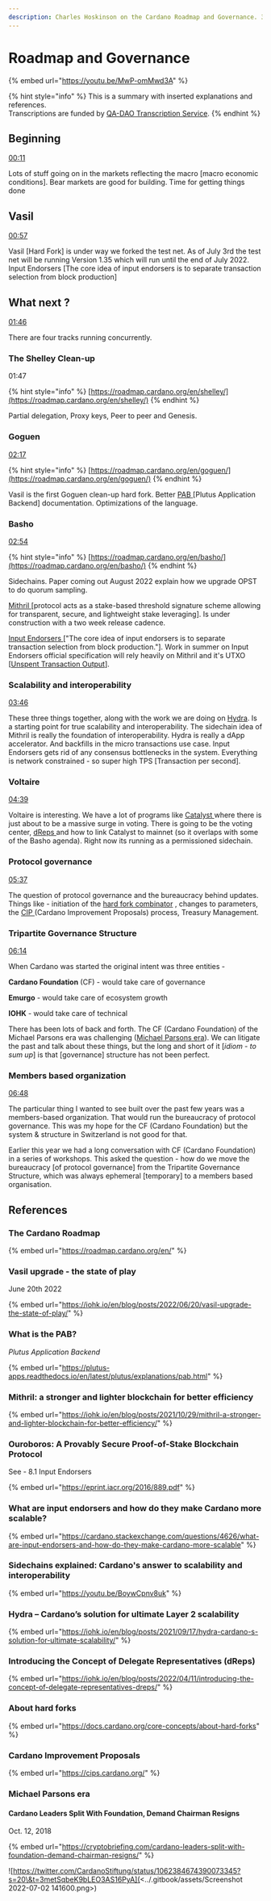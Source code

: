 ```yaml
---
description: Charles Hoskinson on the Cardano Roadmap and Governance. 30th June 2022
---
```


# Roadmap and Governance

{% embed url="https://youtu.be/MwP-omMwd3A" %}

{% hint style="info" %}
This is a summary with inserted explanations and references.\
Transcriptions are funded by [QA-DAO Transcription Service](https://cardano.ideascale.com/c/idea/383492).
{% endhint %}

## Beginning

[00:11](https://youtu.be/MwP-omMwd3A?t=11)

Lots of stuff going on in the markets reflecting the macro \[macro economic conditions]. Bear markets are good for building. Time for getting things done

## Vasil

[00:57](https://youtu.be/MwP-omMwd3A?t=57)

Vasil \[Hard Fork] is under way we forked the test net. As of July 3rd the test net will be running Version 1.35 which will run until the end of July 2022. Input Endorsers \[The core idea of input endorsers is to separate transaction selection from block production]

## What next ?

[01:46](https://youtu.be/MwP-omMwd3A?t=106)

There are four tracks running concurrently.

### The Shelley Clean-up

01:47

{% hint style="info" %}
[https://roadmap.cardano.org/en/shelley/](https://roadmap.cardano.org/en/shelley/)
{% endhint %}

Partial delegation, Proxy keys, Peer to peer and Genesis.

### Goguen

[02:17](https://youtu.be/MwP-omMwd3A?t=137)

{% hint style="info" %}
[https://roadmap.cardano.org/en/goguen/](https://roadmap.cardano.org/en/goguen/)
{% endhint %}

Vasil is the first Goguen clean-up hard fork. Better [PAB ](https://plutus-apps.readthedocs.io/en/latest/plutus/explanations/pab.html)\[Plutus Application Backend] documentation. Optimizations of the language.

### Basho

[02:54](https://youtu.be/MwP-omMwd3A?t=174)

{% hint style="info" %}
[https://roadmap.cardano.org/en/basho/](https://roadmap.cardano.org/en/basho/)
{% endhint %}

Sidechains. Paper coming out August 2022 explain how we upgrade OPST to do quorum sampling.

[Mithril ](https://iohk.io/en/blog/posts/2021/10/29/mithril-a-stronger-and-lighter-blockchain-for-better-efficiency/)\[protocol acts as a stake-based threshold signature scheme allowing for transparent, secure, and lightweight stake leveraging]. Is under construction with a two week release cadence.

[Input Endorsers ](https://cardano.stackexchange.com/questions/4626/what-are-input-endorsers-and-how-do-they-make-cardano-more-scalable)\["The core idea of input endorsers is to separate transaction selection from block production."]. Work in summer on Input Endorsers official specification will rely heavily on Mithril and it's UTXO \[[Unspent Transaction Output](https://docs.cardano.org/plutus/eutxo-explainer)].

### Scalability and interoperability

[03:46](https://youtu.be/MwP-omMwd3A?t=226)

These three things together, along with the work we are doing on [Hydra](https://iohk.io/en/blog/posts/2021/09/17/hydra-cardano-s-solution-for-ultimate-scalability/). Is a starting point for true scalability and interoperability. The sidechain idea of Mithril is really the foundation of interoperability. Hydra is really a dApp accelerator. And backfills in the micro transactions use case. Input Endorsers gets rid of any consensus bottlenecks in the system. Everything is network constrained - so super high TPS \[Transaction per second].

### Voltaire

[04:39](https://youtu.be/MwP-omMwd3A?t=279)

Voltaire is interesting. We have a lot of programs like [Catalyst ](https://cardano.ideascale.com/a/index)where there is just about to be a massive surge in voting. There is going to be the voting center, [dReps ](https://iohk.io/en/blog/posts/2022/04/11/introducing-the-concept-of-delegate-representatives-dreps/)and how to link Catalyst to mainnet (so it overlaps with some of the Basho agenda). Right now its running as a permissioned sidechain.

### Protocol governance

[05:37](https://youtu.be/MwP-omMwd3A?t=337)

The question of protocol governance and the bureaucracy behind updates. Things like - initiation of the [hard fork combinator](https://docs.cardano.org/core-concepts/about-hard-forks) , changes to parameters, the [CIP ](https://cips.cardano.org/)(Cardano Improvement Proposals) process, Treasury Management.

### Tripartite Governance Structure

[06:14](https://youtu.be/MwP-omMwd3A?t=375)

When Cardano was started the original intent was three entities -

**Cardano Foundation** (CF) - would take care of governance

**Emurgo** - would take care of ecosystem growth

**IOHK** - would take care of technical

There has been lots of back and forth. The CF (Cardano Foundation) of the Michael Parsons era was challenging ([Michael Parsons era](roadmap-and-governance.md#michael-parsons-era)). We can litigate the past and talk about these things, but the long and short of it \[_idiom - to sum up_] is that \[governance] structure has not been perfect.

### Members based organization&#x20;

[06:48](https://youtu.be/MwP-omMwd3A?t=408)

The particular thing I wanted to see built over the past few years was a members-based organization. That would run the bureaucracy of protocol governance. This was my hope for the CF (Cardano Foundation) but the system & structure in Switzerland is not good for that.

Earlier this year we had a long conversation with CF (Cardano Foundation) in a series of workshops. This asked the question - how do we move the bureaucracy \[of protocol governance] from the Tripartite Governance Structure, which was always ephemeral \[temporary] to a members based organisation.







## References

### The Cardano Roadmap

{% embed url="https://roadmap.cardano.org/en/" %}

### Vasil upgrade - the state of play

June 20th 2022

{% embed url="https://iohk.io/en/blog/posts/2022/06/20/vasil-upgrade-the-state-of-play/" %}

### What is the PAB?

_Plutus Application Backend_

{% embed url="https://plutus-apps.readthedocs.io/en/latest/plutus/explanations/pab.html" %}

### Mithril: a stronger and lighter blockchain for better efficiency

{% embed url="https://iohk.io/en/blog/posts/2021/10/29/mithril-a-stronger-and-lighter-blockchain-for-better-efficiency/" %}

### Ouroboros: A Provably Secure Proof-of-Stake Blockchain Protocol

See - 8.1 Input Endorsers

{% embed url="https://eprint.iacr.org/2016/889.pdf" %}

### What are input endorsers and how do they make Cardano more scalable?

{% embed url="https://cardano.stackexchange.com/questions/4626/what-are-input-endorsers-and-how-do-they-make-cardano-more-scalable" %}

### Sidechains explained: Cardano's answer to scalability and interoperability

{% embed url="https://youtu.be/BoywCpnv8uk" %}

### Hydra – Cardano’s solution for ultimate Layer 2 scalability

{% embed url="https://iohk.io/en/blog/posts/2021/09/17/hydra-cardano-s-solution-for-ultimate-scalability/" %}

### Introducing the Concept of Delegate Representatives (dReps)

{% embed url="https://iohk.io/en/blog/posts/2022/04/11/introducing-the-concept-of-delegate-representatives-dreps/" %}

### About hard forks

{% embed url="https://docs.cardano.org/core-concepts/about-hard-forks" %}

### Cardano Improvement Proposals <a href="#cardanoimprovementproposalscips" id="cardanoimprovementproposalscips"></a>

{% embed url="https://cips.cardano.org/" %}

### Michael Parsons era

#### Cardano Leaders Split With Foundation, Demand Chairman Resigns

Oct. 12, 2018

{% embed url="https://cryptobriefing.com/cardano-leaders-split-with-foundation-demand-chairman-resigns/" %}

![https://twitter.com/CardanoStiftung/status/1062384674390073345?s=20\&t=3metSqbeK9bLEO3AS16PyA](<../.gitbook/assets/Screenshot 2022-07-02 141600.png>)
